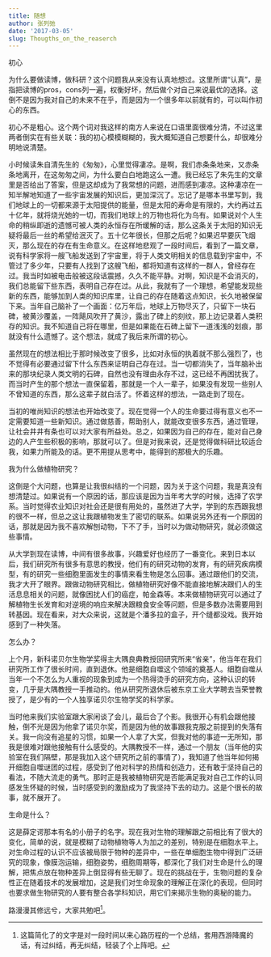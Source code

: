 ```yaml
---
title: 随想
author: 张列弛
date: '2017-03-05'
slug: Thougths_on_the_reaserch
---
```

初心

为什么要做读博，做科研？这个问题我从来没有认真地想过。这里所谓“认真”，是指把读博的pros，cons列一遍，权衡好坏，然后做个对自己来说最优的选择。这倒不是因为我对自己的未来不在乎，而是因为一个很多年以前就有的，可以叫作初心的东西。

初心不是粗心。这个两个词对我这样的南方人来说在口语里面很难分清，不过这里两者倒实在有些关联：我的初心模模糊糊的，我大概知道自己想要什么，却很难分明地说清楚。

小时候读朱自清先生的《匆匆》，心里觉得凄凉。是啊，我们赤条条地来，又赤条条地离开，在这匆匆之间，为什么要白白地跑这么一遭。我已经忘了朱先生的文章里是否给出了答案，但是这却成为了我常想的问题，进而感到凄凉。这种凄凉在一知半解地知道了一些宇宙发展的知识后，更加深沉了。忘记了是哪本书里写到，我们地球上的一切都来源于太阳提供的能量，但是太阳的寿命是有限的，大约再过五十亿年，就将烧光她的一切，而我们地球上的万物也将化为乌有。如果说对个人生命的稍纵即逝的遗憾可被人类的永恒存在所缓解的话，那么这条关于太阳的知识无疑将最后一丝的希望给泯灭了。五十亿年很长，但那之后呢？如果迟早要灰飞烟灭，那么现在的存在有生命意义。在这样地悲观了一段时间后，看到了一篇文章，说有科学家将一艘飞船发送到了宇宙里，将于人类文明相关的信息载到宇宙中，不管过了多少年，只要有人找到了这艘飞船，都将知道有这样的一群人，曾经存在过。我当时如被电击般被这段话震撼，久久不能平静。对啊，知识是不会消灭的，我们总能留下些东西，表明自己存在过。从此，我就有了一个理想，希望能发现些新的东西，能够加到人类的知识库里，让自己的存在随着这点知识，长久地被保留下来。当年自己脑补了一个画面：亿万年后，地球上万物尽灭了，只留下一块石碑，被黄沙覆盖，一阵飓风吹开了黄沙，露出了碑上的刻纹，那上边记录着人类积存的知识。我不知道自己将在哪里，但是如果能在石碑上留下一道浅浅的划痕，那就没有什么遗憾了。这个想法，就成了我后来所谓的初心。

虽然现在的想法相比于那时候改变了很多，比如对永恒的执着就不那么强烈了，也不觉得有必要通过留下什么东西来证明自己存在过。当一切都消失了，当年脑补出来的那块纪录人类文明的石碑，自然也没有理由永存不过，这已经不再困扰我了。而当时产生的那个想法一直保留着，那就是一个人一辈子，如果没有发现一些别人不曾知道的东西，那么这辈子就白活了。怀着这样的想法，一路走到了现在。

当初的唯尚知识的想法也开始改变了。现在觉得一个人的生命要过得有意义也不一定需要知道一些新知识。通过做慈善，帮助别人，就能改变很多东西，通过管理，让社会井井有条也可以对大家有所益处。总之，如果因为自己的存在，能对自己身边的人产生些积极的影响，那就可以了。但是对我来说，还是觉得做科研比较适合我，如果力所能及的话。更不用提从思考中，能得到的那极大的乐趣。

我为什么做植物研究？

这倒是个大问题，也算是让我很纠结的一个问题，因为关于这个问题，我是真没有想清楚过。如果说有一个原因的话，那应该是因为当年考大学的时候，选择了农学系。当时觉得农业知识对社会还是很有用处的，虽然进了大学，学到的东西跟我想的很不一样，但总之这让我跟植物发生了密切的联系。如果说另外还有一个原因的话，那就是因为我不喜欢解刨动物，下不了手，当时以为做动物研究，就必须做这些事情。

从大学到现在读博，中间有很多故事，兴趣爱好也经历了一番变化。来到日本以后，我们研究所有很多有意思的教授，他们有的研究动物的发育，有的研究疾病模型，有的研究一些细胞里面发生的事情来看生物是怎么回事。通过跟他们的交流，我才大开了眼界。跟做动物研究相比，做植物研究好像不能直接地解决跟们人的生活息息相关的问题，就像困扰人们的癌症，帕金森等。本来做植物研究可以通过了解植物生长发育和对逆境的响应来解决跟粮食安全等问题，但是多数办法需要用到转基因。现在看来，对大众来说，这就是个潘多拉的盒子，开个缝都没戏。我开始感到了一种失落。

怎么办？

上个月，新科诺贝尔生物学奖得主大隅良典教授回研究所来“省亲”，他当年在我们研究所工作了很长时间，直到退休。他是细胞自噬这个领域的奠基人。细胞自噬从当年一个不怎么为人重视的现象到成为一个热得烫手的研究方向，这种认识的转变，几乎是大隅教授一手推动的。他从研究所退休后被东京工业大学聘去当荣誉教授了，是少有的一个人独享诺贝尔生物学奖的科学家。

当时他来我们实验室跟大家闲谈了会儿，最后合了个影。我很开心有机会跟他接触，倒不光是因为他拿了诺贝尔奖，而是因为他的故事跟我克服之前提到的失落有关。我一向没有追星的习惯，如果一个人拿了大奖，但我对他的事迹一无所知，那我是很难对跟他接触有什么感受的。大隅教授不一样，通过一个朋友（当年他的实验室在我们隔壁，那是我加入这个研究所之前的事情了），我知道了他当年如何揭开细胞自噬谜团的过程，感受到了他对科学的热情和创造力，还有敢于坚持自己的看法，不随大流走的勇气。那时正是我被植物研究是否能满足我对自己工作的认同感发生怀疑的时候，当时感受到的激励成为了我坚持下去的动力。这是个很长的故事，就不展开了。

生命是什么？

这是薛定谔那本有名的小册子的名字。现在我对生物的理解跟之前相比有了很大的变化，简单的说，就是模糊了动物植物等人为加之的差别，特别是在细胞水平上。对生命过程的认识不应该被局限于物种的差异中，一些在单细胞生物中得到广泛研究的现象，像膜泡运输，细胞姿势，细胞周期等，都深化了我们对生命是什么的理解，把焦点放在物种差异上倒显得有些无聊了。现在的挑战在于，生物问题的复杂性正在随着技术的发展增加，这是我们对生命现象的理解正在深化的表现，但同时也要求做生物研究的人要有整合各学科知识，用它们来揭示生物的奥秘的能力。

路漫漫其修远兮，大家共勉吧[^1]。

[^1]:这篇简化了的文字是对一段时间以来心路历程的一个总结，套用西游降魔的话，有过纠结，再无纠结，轻装了个上阵吧。


